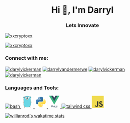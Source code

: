 <h1 align="center">Hi 👋, I'm Darryl</h1>
<h3 align="center">Lets Innovate</h3>

<p align="left"> <img src="https://komarev.com/ghpvc/?username=xxcryptoxx&label=Profile%20views&color=0e75b6&style=flat" alt="xxcryptoxx" /> </p>

<p align="left"> <a href="https://github.com/ryo-ma/github-profile-trophy"><img src="https://github-profile-trophy.vercel.app/?username=xxcryptoxx" alt="xxcryptoxx" /></a> </p>

<h3 align="left">Connect with me:</h3>
<p align="left">
<a href="https://twitter.com/darylvickerman" target="blank"><img align="center" src="https://raw.githubusercontent.com/rahuldkjain/github-profile-readme-generator/master/src/images/icons/Social/twitter.svg" alt="darylvickerman" height="30" width="40" /></a>
<a href="https://linkedin.com/in/darrylvandermerwe" target="blank"><img align="center" src="https://raw.githubusercontent.com/rahuldkjain/github-profile-readme-generator/master/src/images/icons/Social/linked-in-alt.svg" alt="darrylvandermerwe" height="30" width="40" /></a>
<a href="https://stackoverflow.com/users/darylvickerman" target="blank"><img align="center" src="https://raw.githubusercontent.com/rahuldkjain/github-profile-readme-generator/master/src/images/icons/Social/stack-overflow.svg" alt="darylvickerman" height="30" width="40" /></a>
<a href="https://instagram.com/darylvickerman" target="blank"><img align="center" src="https://raw.githubusercontent.com/rahuldkjain/github-profile-readme-generator/master/src/images/icons/Social/instagram.svg" alt="darylvickerman" height="30" width="40" /></a>
</p>

<h3 align="left">Languages and Tools:</h3>
<p align="left"> <a href="https://www.gnu.org/software/bash/" target="_blank"> <img src="https://www.vectorlogo.zone/logos/gnu_bash/gnu_bash-icon.svg" alt="bash" width="40" height="40"/> </a> <a href="https://golang.org" target="_blank"> <img src="https://raw.githubusercontent.com/devicons/devicon/master/icons/go/go-original.svg" alt="go" width="40" height="40"/> </a> <a href="https://www.python.org" target="_blank"> <img src="https://raw.githubusercontent.com/devicons/devicon/master/icons/python/python-original.svg" alt="python" width="40" height="40"/> </a> <a href="https://vuejs.org/" target="_blank"> <img src="https://raw.githubusercontent.com/devicons/devicon/master/icons/vuejs/vuejs-original-wordmark.svg" alt="vuejs" width="40" height="40"/> </a> <a href="https://tailwindcss.com/" target="_blank"> <img src="https://petermekhaeil.gallerycdn.vsassets.io/extensions/petermekhaeil/vscode-tailwindcss-explorer/0.6.1/1620805955090/Microsoft.VisualStudio.Services.Icons.Default" alt="tailwind css" width="40" height="40"/> </a></a> <a href="https://www.javascript.com/" target="_blank"> <img src="https://github.com/devicons/devicon/blob/master/icons/javascript/javascript-original.svg" alt="javascript" width="40" height="40"/> </a> </p>

[![willianrod's wakatime stats](https://github-readme-stats.vercel.app/api/wakatime?username=@xxCryptoxx)](https://github.com/anuraghazra/github-readme-stats)

